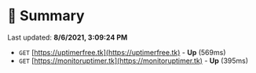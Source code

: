 # 📖 Summary
Last updated: **8/6/2021, 3:09:24 PM**

- `GET` [https://uptimerfree.tk](https://uptimerfree.tk) - **Up** (569ms)
- `GET` [https://monitoruptimer.tk](https://monitoruptimer.tk) - **Up** (395ms)
